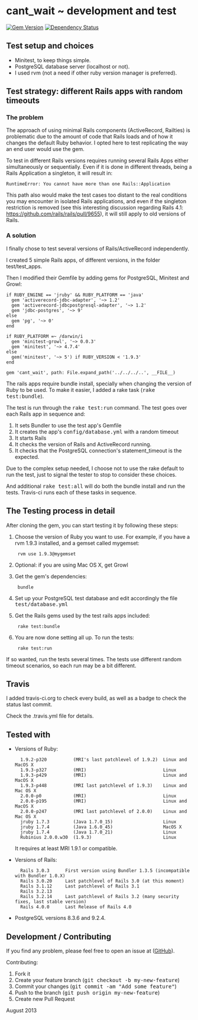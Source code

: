 # cant_wait ~ development and test
[![Gem Version](https://badge.fury.io/rb/cant_wait.png)](https://badge.fury.io/rb/cant_wait)
[![Dependency Status](https://gemnasium.com/CarlosCD/cant_wait.png)](https://gemnasium.com/CarlosCD/cant_wait)


## Test setup and choices

- Minitest, to keep things simple.
- PostgreSQL database server (localhost or not).
- I used rvm (not a need if other ruby version manager is preferred). 


## Test strategy: different Rails apps with random timeouts

### The problem

The approach of using minimal Rails components (ActiveRecord, Railties) is problematic due to the amount of code that Rails loads and of how it changes the default Ruby behavior.  I opted here to test replicating the way an end user would use the gem.

To test in different Rails versions requires running several Rails Apps either simultaneously or sequentially.  Even if it is done in different threads, being a Rails Application a singleton, it will result in:

    RuntimeError: You cannot have more than one Rails::Application

This path also would make the test cases too distant to the real conditions you may encounter in isolated Rails applications, and even if the singleton restriction is removed (see this interesting discussion regarding Rails 4.1: <https://github.com/rails/rails/pull/9655>), it will still apply to old versions of Rails.

### A solution

I finally chose to test several versions of Rails/ActiveRecord independently.

I created 5 simple Rails apps, of different versions, in the folder test/test_apps.

Then I modified their Gemfile by adding gems for PostgreSQL, Minitest and Growl:

    if RUBY_ENGINE == 'jruby' && RUBY_PLATFORM == 'java'
      gem 'activerecord-jdbc-adapter', '~> 1.2'
      gem 'activerecord-jdbcpostgresql-adapter', '~> 1.2'
      gem 'jdbc-postgres', '~> 9'
    else
      gem 'pg', '~> 0'
    end

    if RUBY_PLATFORM =~ /darwin/i
      gem 'minitest-growl', '~> 0.0.3'
      gem 'minitest', '~> 4.7.4'
    else
      gem('minitest', '~> 5') if RUBY_VERSION < '1.9.3'
    end

    gem 'cant_wait', path: File.expand_path('../../../..', __FILE__)

The rails apps require bundle install, specially when changing the version of Ruby to be used. To make it easier, I added a rake task (<tt>rake test:bundle</tt>).

The test is run through the <tt>rake test:run</tt> command.  The test goes over each Rails app in sequence and:

1. It sets Bundler to use the test app's Gemfile
2. It creates the app's <tt>config/database.yml</tt> with a random timeout
3. It starts Rails
4. It checks the version of Rails and ActiveRecord running.
5. It checks that the PostgreSQL connection's statement_timeout is the expected.

Due to the complex setup needed, I choose not to use the rake default to run the test, just to signal the tester to stop to consider these choices.

And additional <tt>rake test:all</tt> will do both the bundle install and run the tests. Travis-ci runs each of these tasks in sequence.


## The Testing process in detail

After cloning the gem, you can start testing it by following these steps:

1. Choose the version of Ruby you want to use.
    For example, if you have a rvm 1.9.3 installed, and a gemset called mygemset:

        rvm use 1.9.3@mygemset

2. Optional: if you are using Mac OS X, get Growl

3. Get the gem's dependencies:

        bundle

4. Set up your PostgreSQL test database and edit accordingly the file <tt>test/database.yml</tt>

5. Get the Rails gems used by the test rails apps included:

        rake test:bundle

6. You are now done setting all up.  To run the tests:

        rake test:run

If so wanted, run the tests several times.  The tests use different random timeout scenarios, so each run may be a bit different.


## Travis

I added travis-ci.org to check every build, as well as a badge to check the status last commit.

Check the .travis.yml file for details.


## Tested with

* Versions of Ruby:

        1.9.2-p320          (MRI's last patchlevel of 1.9.2)  Linux and MacOS X
        1.9.3-p327          (MRI)                             Linux
        1.9.3-p429          (MRI)                             Linux and MacOS X
        1.9.3-p448          (MRI last patchlevel of 1.9.3)    Linux and Mac OS X
        2.0.0-p0            (MRI)                             Linux
        2.0.0-p195          (MRI)                             Linux and MacOS X
        2.0.0-p247          (MRI last patchlevel of 2.0.0)    Linux and Mac OS X
        jruby 1.7.3         (Java 1.7.0_15)                   Linux
        jruby 1.7.4         (Java 1.6.0_45)                   MacOS X
        jruby 1.7.4         (Java 1.7.0_21)                   Linux
        Rubinius 2.0.0.w30  (1.9.3)                           Linux

  It requires at least MRI 1.9.1 or compatible.

* Versions of Rails:

        Rails 3.0.3      First version using Bundler 1.3.5 (incompatible with Bundler 1.0.X)
        Rails 3.0.20     Last patchlevel of Rails 3.0 (at this moment)
        Rails 3.1.12     Last patchlevel of Rails 3.1
        Rails 3.2.13
        Rails 3.2.14     Last patchlevel of Rails 3.2 (many security fixes, last stable version)
        Rails 4.0.0      Last Release of Rails 4.0

* PostgreSQL versions 8.3.6 and 9.2.4.


## Development / Contributing

If you find any problem, please feel free to open an issue at ([GitHub](https://github.com/CarlosCD/cant_wait)).

Contributing:

1. Fork it
2. Create your feature branch (<tt>git checkout -b my-new-feature</tt>)
3. Commit your changes (<tt>git commit -am "Add some feature"</tt>)
4. Push to the branch (<tt>git push origin my-new-feature</tt>)
5. Create new Pull Request


August 2013
